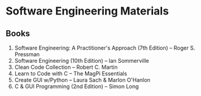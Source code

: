 # Software Engineering Materials

## Books

1. Software Engineering: A Practitioner's Approach (7th Edition) – Roger S. Pressman
2. Software Engineering (10th Edition) – Ian Sommerville
3. Clean Code Collection – Robert C. Martin
4. Learn to Code with C – The MagPi Essentials
5. Create GUI w/Python – Laura Sach & Marlon O'Hanlon
6. C & GUI Programming (2nd Edition) – Simon Long